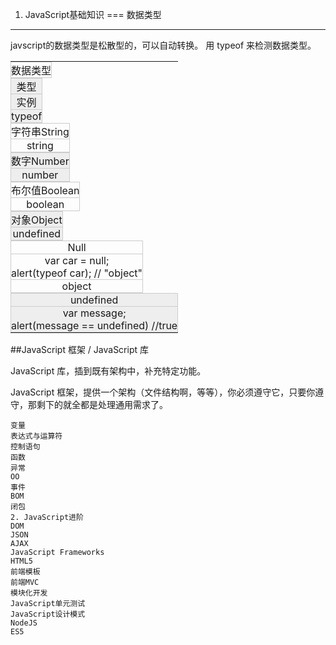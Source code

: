 1. JavaScript基础知识
===
数据类型
---
javscript的数据类型是松散型的，可以自动转换。
用 typeof 来检测数据类型。
<style type="text/css">
table {
	display: block;
	overflow: auto;
	word-break: normal;
	border-color: gray;
	border-collapse: collapse;
	border-spacing: 0;
}
table tr td{
	padding: 6px 13px;
	display: table-row;
	vertical-align: inherit;
	border-color: inherit;
}
table tr:nth-child(even) td {
 	background-color: #eee;
	border: 1px solid #ccc;
}
table tr:nth-child(odd) td{
 	border: 1px solid #ccc;
}  
</style>
<table style="text-align:center;">
	<tr>
		<td colspan="6">数据类型</td>
	</tr>
	<tr>
		<td colspan="1">类型</td>
		<td>实例</td>
		<td>typeof</td>
	</tr>
	<tr>
		<td>字符串String</td>
		<td></td>
		<td>string</td>
	</tr>
	<tr>
		<td>数字Number</td>
		<td></td>
		<td>number</td>
	</tr>
	<tr>
		<td>布尔值Boolean</td>
		<td></td>
		<td>boolean</td>
	</tr>
	<tr>
		<td>对象Object</td>
		<td></td>
		<td>undefined</td>
	</tr>
	<tr>
		<td>Null</td>
		<td>var car = null;<br/>
    alert(typeof car); // "object"</td>
    	<td>object</td>
	</tr>
	<tr>
		<td>undefined</td>
		<td> var message;<br/>
    alert(message == undefined) //true</td>
    <td></td>
	</tr>
	<tr>
	</tr>
</table>

##JavaScript 框架 / JavaScript 库

JavaScript 库，插到既有架构中，补充特定功能。

JavaScript 框架，提供一个架构（文件结构啊，等等），你必须遵守它，只要你遵守，那剩下的就全都是处理通用需求了。


	变量
	表达式与运算符
	控制语句
	函数
	异常
	OO
	事件
	BOM
	闭包
	2. JavaScript进阶
	DOM
	JSON
	AJAX
	JavaScript Frameworks
	HTML5
	前端模板
	前端MVC
	模块化开发
	JavaScript单元测试
	JavaScript设计模式
	NodeJS
	ES5